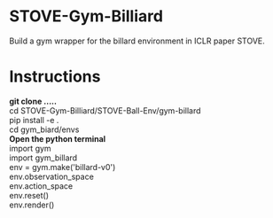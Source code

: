 # STOVE-Gym-Billiard
Build a gym wrapper for the billard environment in ICLR paper STOVE.

# Instructions
**git clone .....** <br>
cd STOVE-Gym-Billiard/STOVE-Ball-Env/gym-billard<br>
pip install -e . <br>
cd gym_biard/envs  <br>
**Open the python terminal** <br>
import gym <br>
import gym_billard <br>
env = gym.make('billard-v0') <br>
env.observation_space <br>
env.action_space <br>
env.reset() <br>
env.render() <br>
